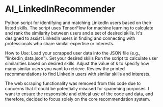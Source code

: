 # AI_LinkedInRecommender
Python script for identifying and matching LinkedIn users based on their listed skills. The script uses TensorFlow for machine learning to calculate and rank the similarity between users and a set of desired skills. It's designed to assist LinkedIn users in finding and connecting with professionals who share similar expertise or interests.

How to Use:
Load your scrapped user data into the JSON file (e.g., "linkedin_data.json").
Set your desired skills
Run the script to calculate user similarities based on desired skills.
Adjust the value of k to specify how many similar users you want to retrieve.
Review the printed recommendations to find LinkedIn users with similar skills and interests.

The web scraping functionality was removed from this code due to concerns that it could be potentially misused for spamming purposes. I want to ensure the responsible and ethical use of the code and data, and therefore, decided to focus solely on the core recommendation system.

